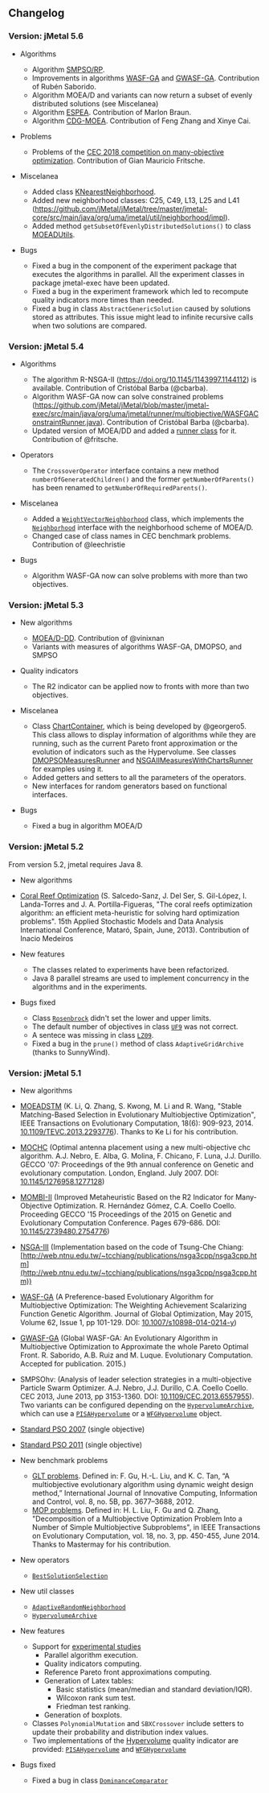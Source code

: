 ## Changelog 

### Version: jMetal 5.6

* Algorithms
  * Algorithm [SMPSO/RP](https://github.com/jMetal/jMetal/blob/master/jmetal-algorithm/src/main/java/org/uma/jmetal/algorithm/multiobjective/smpso/SMPSORP.java). 
  * Improvements in algorithms [WASF-GA](https://github.com/jMetal/jMetal/tree/master/jmetal-algorithm/src/main/java/org/uma/jmetal/algorithm/multiobjective/wasfga) and [GWASF-GA](https://github.com/jMetal/jMetal/tree/master/jmetal-algorithm/src/main/java/org/uma/jmetal/algorithm/multiobjective/gwasfga). Contribution of Rubén Saborido.
  * Algorithm MOEA/D and variants can now return a subset of evenly distributed solutions (see Miscelanea)
  * Algorithm [ESPEA](https://github.com/jMetal/jMetal/tree/master/jmetal-algorithm/src/main/java/org/uma/jmetal/algorithm/multiobjective/espea). Contribution of Marlon Braun.
  * Algorithm [CDG-MOEA](https://github.com/jMetal/jMetal/blob/master/jmetal-algorithm/src/main/java/org/uma/jmetal/algorithm/multiobjective/cdg/CDG.java). Contribution of Feng Zhang and Xinye Cai.

* Problems
  * Problems of the [CEC 2018 competition on many-objective optimization](https://github.com/jMetal/jMetal/tree/master/jmetal-problem/src/main/java/org/uma/jmetal/problem/multiobjective/maf). Contribution of Gian Mauricio Fritsche.

* Miscelanea
  * Added class [KNearestNeighborhood](https://github.com/jMetal/jMetal/blob/master/jmetal-core/src/main/java/org/uma/jmetal/util/neighborhood/impl/KNearestNeighborhood.java). 
  * Added new neighborhood classes: C25, C49, L13, L25 and L41 (https://github.com/jMetal/jMetal/tree/master/jmetal-core/src/main/java/org/uma/jmetal/util/neighborhood/impl).
  * Added method `getSubsetOfEvenlyDistributedSolutions()` to class [MOEADUtils](https://github.com/jMetal/jMetal/blob/master/jmetal-algorithm/src/main/java/org/uma/jmetal/algorithm/multiobjective/moead/util/MOEADUtils.java).

* Bugs
  * Fixed a bug in the component of the experiment package that executes the algorithms in parallel. All the experiment classes in package jmetal-exec have been updated.
  * Fixed a bug in the experiment framework which led to recompute quality indicators more times than needed.
  * Fixed a bug in class `AbstractGenericSolution` caused by solutions stored as attributes. This issue might lead to infinite recursive calls when two solutions are compared.


### Version: jMetal 5.4

* Algorithms
  * The algorithm R-NSGA-II (https://doi.org/10.1145/1143997.1144112) is available. Contribution of Cristóbal Barba (@cbarba).
  * Algorithm WASF-GA now can solve constrained problems (https://github.com/jMetal/jMetal/blob/master/jmetal-exec/src/main/java/org/uma/jmetal/runner/multiobjective/WASFGAConstraintRunner.java). Contribution of Cristóbal Barba (@cbarba).
  * Updated version of MOEA/DD and added a [runner class](https://github.com/jMetal/jMetal/blob/master/jmetal-exec/src/main/java/org/uma/jmetal/runner/multiobjective/MOEADDRunner.java) for it. Contribution of @fritsche.

* Operators
  * The `CrossoverOperator` interface contains a new method `numberOfGeneratedChildren()` and the former `getNumberOfParents()` has been renamed to `getNumberOfRequiredParents()`.

* Miscelanea
  * Added a [`WeightVectorNeighborhood`](https://github.com/jMetal/jMetal/blob/master/jmetal-core/src/main/java/org/uma/jmetal/util/neighborhood/impl/WeightVectorNeighborhood.java) class, which implements the [`Neighborhood`](https://github.com/jMetal/jMetal/blob/master/jmetal-core/src/main/java/org/uma/jmetal/util/neighborhood/Neighborhood.java) interface with the neighborhood scheme of MOEA/D.
  * Changed case of class names in CEC benchmark problems. Contribution of @leechristie

* Bugs
  * Algorithm WASF-GA now can solve problems with more than two objectives.

### Version: jMetal 5.3

* New algorithms
  * [MOEA/D-DD](http://ieeexplore.ieee.org/document/6964796/). Contribution of @vinixnan
  * Variants with measures of algorithms WASF-GA, DMOPSO, and SMPSO

* Quality indicators
  * The R2 indicator can be applied now to fronts with more than two objectives.

* Miscelanea
  * Class [ChartContainer](https://github.com/jMetal/jMetal/blob/master/jmetal-core/src/main/java/org/uma/jmetal/util/chartcontainer/ChartContainer.java), which is being developed by @georgero5. This class allows to display information of algorithms while they are running, such as the current Pareto front approximation or the evolution of indicators such as the Hypervolume. See classes [DMOPSOMeasuresRunner](https://github.com/jMetal/jMetal/blob/master/jmetal-exec/src/main/java/org/uma/jmetal/runner/multiobjective/DMOPSOMeasuresRunner.java) and [NSGAIIMeasuresWithChartsRunner](https://github.com/jMetal/jMetal/blob/master/jmetal-exec/src/main/java/org/uma/jmetal/runner/multiobjective/NSGAIIMeasuresWithChartsRunner.java) for examples using it.
  * Added getters and setters to all the parameters of the operators.
  * New interfaces for random generators based on functional interfaces.

* Bugs
  * Fixed a bug in algorithm MOEA/D


### Version: jMetal 5.2
From version 5.2, jmetal requires Java 8.

* New algorithms
 * [Coral Reef Optimization](https://github.com/jMetal/jMetal/tree/jmetal-5.2/jmetal-algorithm/src/main/java/org/uma/jmetal/algorithm/singleobjective/coralreefsoptimization)
 (S. Salcedo-Sanz, J. Del Ser, S. Gil-López, I. Landa-Torres and J. A. Portilla-Figueras, "The coral reefs optimization algorithm: an efficient meta-heuristic for solving hard optimization problems". 15th Applied Stochastic Models and Data Analysis International Conference, Mataró, Spain, June, 2013).
 Contribution of Inacio Medeiros

* New features
  * The classes related to experiments have been refactorized. 
  * Java 8 parallel streams are used to implement concurrency in the algorithms and in the experiments.

* Bugs fixed
  * Class [`Rosenbrock`](https://github.com/jMetal/jMetal/blob/master/jmetal-problem/src/main/java/org/uma/jmetal/problem/singleobjective/Rosenbrock.java) didn't set the lower and upper limits.
  * The default number of objectives in class [`UF9`](https://github.com/jMetal/jMetal/blob/master/jmetal-problem/src/main/java/org/uma/jmetal/problem/multiobjective/UF/UF9.java) was not correct.
  * A sentece was missing in class [`LZ09`](https://github.com/jMetal/jMetal/blob/master/jmetal-problem/src/main/java/org/uma/jmetal/problem/multiobjective/lz09/LZ09.java).
  * Fixed a bug in the `prune()` method of class `AdaptiveGridArchive` (thanks to SunnyWind).

### Version: jMetal 5.1
* New algorithms
 * [MOEADSTM](https://github.com/jMetal/jMetal/blob/master/jmetal-algorithm/src/main/java/org/uma/jmetal/algorithm/multiobjective/moead) 
 (K. Li, Q. Zhang, S. Kwong, M. Li and R. Wang, "Stable Matching-Based Selection in Evolutionary Multiobjective Optimization", IEEE Transactions on Evolutionary Computation, 18(6): 909-923, 2014. [10.1109/TEVC.2013.2293776](http://dx.doi.org/10.1109/TEVC.2013.2293776)).
Thanks to Ke Li for his contribution.
 * [MOCHC](https://github.com/jMetal/jMetal/tree/master/jmetal-algorithm/src/main/java/org/uma/jmetal/algorithm/multiobjective/mochc) 
 (Optimal antenna placement using a new multi-objective chc algorithm. A.J. Nebro, E. Alba, G. Molina, F. Chicano, F. Luna, J.J. Durillo. GECCO '07: Proceedings of the 9th annual conference on Genetic and evolutionary computation. London, England. July 2007. DOI: [10.1145/1276958.1277128](http://dx.doi.org/10.1145/1276958.1277128)) 
  * [MOMBI-II](https://github.com/jMetal/jMetal/tree/master/jmetal-algorithm/src/main/java/org/uma/jmetal/algorithm/multiobjective/mombi) (Improved Metaheuristic Based on the R2 Indicator for Many-Objective Optimization. R. Hernández Gómez, C.A. Coello Coello. Proceeding GECCO '15 Proceedings of the 2015 on Genetic and Evolutionary Computation Conference. Pages 679-686. DOI: [10.1145/2739480.2754776](http://dx.doi.org/10.1145/2739480.2754776)) 
  * [NSGA-III](https://github.com/jMetal/jMetal/tree/master/jmetal-algorithm/src/main/java/org/uma/jmetal/algorithm/multiobjective/nsgaiii) (Implementation based on the code of Tsung-Che Chiang: [http://web.ntnu.edu.tw/~tcchiang/publications/nsga3cpp/nsga3cpp.htm](http://web.ntnu.edu.tw/~tcchiang/publications/nsga3cpp/nsga3cpp.htm))
  * [WASF-GA](https://github.com/jMetal/jMetal/tree/master/jmetal-algorithm/src/main/java/org/uma/jmetal/algorithm/multiobjective/wasfga) (A Preference-based Evolutionary Algorithm for Multiobjective Optimization: The Weighting Achievement Scalarizing Function Genetic Algorithm. Journal of Global Optimization, May 2015, Volume 62, Issue 1, pp 101-129. DOI: [10.1007/s10898-014-0214-y](http://dx.doi.org/10.1007/s10898-014-0214-y)) 
  * [GWASF-GA](https://github.com/jMetal/jMetal/tree/master/jmetal-algorithm/src/main/java/org/uma/jmetal/algorithm/multiobjective/gwasfga) (Global WASF-GA: An Evolutionary Algorithm in Multiobjective Optimization to Approximate the whole Pareto Optimal Front. R. Saborido, A.B. Ruiz and M. Luque. Evolutionary Computation. Accepted for publication. 2015.) 
  * SMPSOhv: (Analysis of leader selection strategies in a multi-objective Particle Swarm Optimizer. A.J. Nebro, J.J. Durillo, C.A. Coello Coello. CEC 2013, June 2013, pp 3153-1360. DOI: [10.1109/CEC.2013.6557955](http://dx.doi.org/10.1109/CEC.2013.6557955)). Two variants can be configured depending on the [`HypervolumeArchive`](https://github.com/jMetal/jMetal/blob/master/jmetal-core/src/main/java/org/uma/jmetal/util/archive/impl/HypervolumeArchive.java), which can use a [`PISAHypervolume`](https://github.com/jMetal/jMetal/blob/master/jmetal-core/src/main/java/org/uma/jmetal/qualityindicator/impl/hypervolume/PISAHypervolume.java) or a [`WFGHypervolume`](https://github.com/jMetal/jMetal/blob/master/jmetal-core/src/main/java/org/uma/jmetal/qualityindicator/impl/hypervolume/WFGHypervolume.java) object.
  * [Standard PSO 2007](https://github.com/jMetal/jMetal/tree/master/jmetal-algorithm/src/main/java/org/uma/jmetal/algorithm/singleobjective/particleswarmoptimization) (single objective)
  * [Standard PSO 2011](https://github.com/jMetal/jMetal/tree/master/jmetal-algorithm/src/main/java/org/uma/jmetal/algorithm/singleobjective/particleswarmoptimization) (single objective)
  
* New benchmark problems
  * [GLT problems](https://github.com/jMetal/jMetal/tree/master/jmetal-problem/src/main/java/org/uma/jmetal/problem/multiobjective/glt). Defined in: F. Gu, H.-L. Liu, and K. C. Tan, “A multiobjective evolutionary algorithm using dynamic weight design method,” International Journal of Innovative Computing, Information and Control, vol. 8, no. 5B, pp. 3677–3688, 2012.
  * [MOP problems](https://github.com/jMetal/jMetal/tree/master/jmetal-problem/src/main/java/org/uma/jmetal/problem/multiobjective/mop). Defined in: H. L. Liu, F. Gu and Q. Zhang, "Decomposition of a Multiobjective Optimization Problem Into a Number of Simple Multiobjective Subproblems", in IEEE Transactions on Evolutionary Computation, vol. 18, no. 3, pp. 450-455, June 2014. Thanks to Mastermay for his contribution.

* New operators
  * [`BestSolutionSelection`](https://github.com/jMetal/jMetal/blob/master/jmetal-core/src/main/java/org/uma/jmetal/operator/impl/selection/BestSolutionSelection.java)

* New util classes
  * [`AdaptiveRandomNeighborhood`](https://github.com/jMetal/jMetal/blob/master/jmetal-core/src/main/java/org/uma/jmetal/util/neighborhood/impl/AdaptiveRandomNeighborhood.java)
  * [`HypervolumeArchive`](https://github.com/jMetal/jMetal/blob/master/jmetal-core/src/main/java/org/uma/jmetal/util/archive/impl/HypervolumeArchive.java)
 
* New features
  * Support for [experimental studies](https://github.com/jMetal/jMetal/tree/master/jmetal-exec/src/main/java/org/uma/jmetal/experiment)
    * Parallel algorithm execution.
    * Quality indicators computing.
    * Reference Pareto front approximations computing.
    * Generation of Latex tables:
      * Basic statistics (mean/median and standard deviation/IQR).
      * Wilcoxon rank sum test.
      * Friedman test ranking.
    * Generation of boxplots. 
  * Classes `PolynomialMutation` and `SBXCrossover` include setters to update their probability and distribution index values.
  * Two implementations of the [Hypervolume](https://github.com/jMetal/jMetal/blob/master/jmetal-core/src/main/java/org/uma/jmetal/qualityindicator/impl/Hypervolume.java) quality indicator are provided: [`PISAHypervolume`](https://github.com/jMetal/jMetal/blob/master/jmetal-core/src/main/java/org/uma/jmetal/qualityindicator/impl/hypervolume/PISAHypervolume.java) and [`WFGHypervolume`](https://github.com/jMetal/jMetal/blob/master/jmetal-core/src/main/java/org/uma/jmetal/qualityindicator/impl/hypervolume/WFGHypervolume.java)

* Bugs fixed
  * Fixed a bug in class [`DominanceComparator`](https://github.com/jMetal/jMetal/blob/master/jmetal-core/src/main/java/org/uma/jmetal/util/comparator/DominanceComparator.java)
